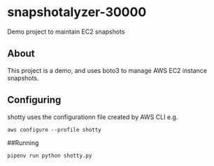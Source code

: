 # snapshotalyzer-30000
Demo project to maintain EC2 snapshots

## About

This project is a demo, and uses boto3 to manage AWS EC2 instance snapshots.

## Configuring

shotty uses the configurationn file created by AWS CLI e.g.

`aws configure --profile shotty`

##Running

`pipenv run python shotty.py`
